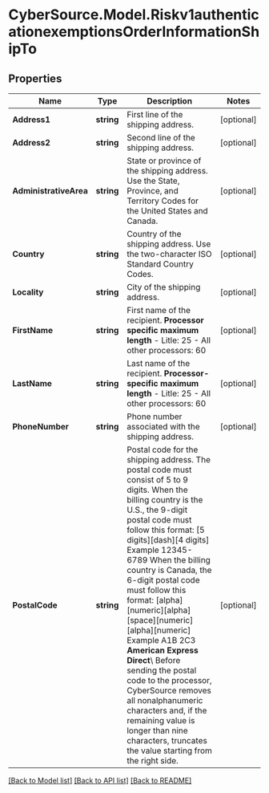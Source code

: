 # CyberSource.Model.Riskv1authenticationexemptionsOrderInformationShipTo
## Properties

Name | Type | Description | Notes
------------ | ------------- | ------------- | -------------
**Address1** | **string** | First line of the shipping address. | [optional] 
**Address2** | **string** | Second line of the shipping address. | [optional] 
**AdministrativeArea** | **string** | State or province of the shipping address. Use the State, Province, and Territory Codes for the United States and Canada.  | [optional] 
**Country** | **string** | Country of the shipping address. Use the two-character ISO Standard Country Codes. | [optional] 
**Locality** | **string** | City of the shipping address. | [optional] 
**FirstName** | **string** | First name of the recipient.  **Processor specific maximum length**  - Litle: 25 - All other processors: 60  | [optional] 
**LastName** | **string** | Last name of the recipient.  **Processor-specific maximum length**  - Litle: 25 - All other processors: 60  | [optional] 
**PhoneNumber** | **string** | Phone number associated with the shipping address. | [optional] 
**PostalCode** | **string** | Postal code for the shipping address. The postal code must consist of 5 to 9 digits.  When the billing country is the U.S., the 9-digit postal code must follow this format: [5 digits][dash][4 digits]  Example 12345-6789  When the billing country is Canada, the 6-digit postal code must follow this format: [alpha][numeric][alpha][space][numeric][alpha][numeric]  Example A1B 2C3  **American Express Direct**\\ Before sending the postal code to the processor, CyberSource removes all nonalphanumeric characters and, if the remaining value is longer than nine characters, truncates the value starting from the right side.  | [optional] 

[[Back to Model list]](../README.md#documentation-for-models) [[Back to API list]](../README.md#documentation-for-api-endpoints) [[Back to README]](../README.md)

